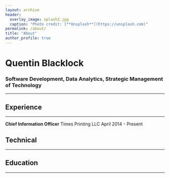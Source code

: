 ```yaml
---
layout: archive
header: 
  overlay_image: splash2.jpg
  caption: "Photo credit: [**Unsplash**](https://unsplash.com)"
permalink: /about/
title: "About"
author_profile: true
---
```


# Quentin Blacklock

### Software Development, Data Analytics, Strategic Management of Technology
_____

## Experience
_____

**Chief Information Officer**
Times Printing LLC
April 2014 - Present



## Technical
_____


## Education
_____